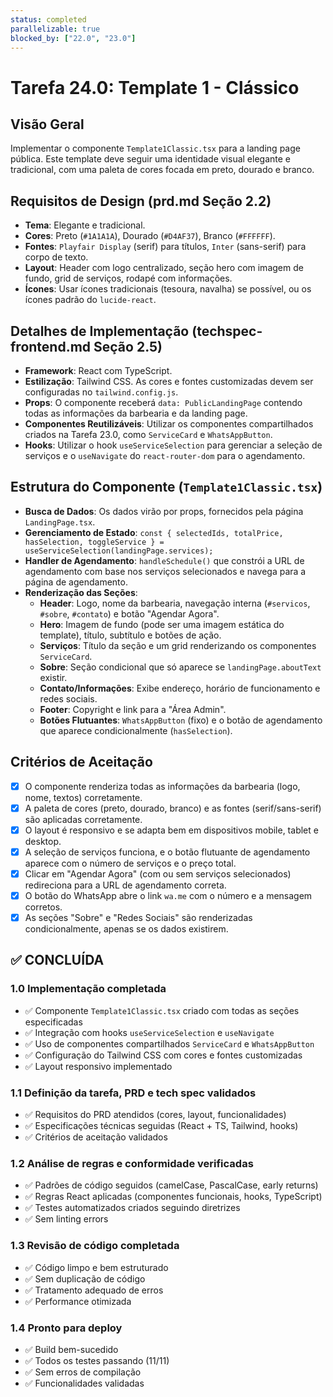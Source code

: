 ```yaml
---
status: completed
parallelizable: true
blocked_by: ["22.0", "23.0"]
---
```


# Tarefa 24.0: Template 1 - Clássico

## Visão Geral
Implementar o componente `Template1Classic.tsx` para a landing page pública. Este template deve seguir uma identidade visual elegante e tradicional, com uma paleta de cores focada em preto, dourado e branco.

## Requisitos de Design (prd.md Seção 2.2)
- **Tema**: Elegante e tradicional.
- **Cores**: Preto (`#1A1A1A`), Dourado (`#D4AF37`), Branco (`#FFFFFF`).
- **Fontes**: `Playfair Display` (serif) para títulos, `Inter` (sans-serif) para corpo de texto.
- **Layout**: Header com logo centralizado, seção hero com imagem de fundo, grid de serviços, rodapé com informações.
- **Ícones**: Usar ícones tradicionais (tesoura, navalha) se possível, ou os ícones padrão do `lucide-react`.

## Detalhes de Implementação (techspec-frontend.md Seção 2.5)
- **Framework**: React com TypeScript.
- **Estilização**: Tailwind CSS. As cores e fontes customizadas devem ser configuradas no `tailwind.config.js`.
- **Props**: O componente receberá `data: PublicLandingPage` contendo todas as informações da barbearia e da landing page.
- **Componentes Reutilizáveis**: Utilizar os componentes compartilhados criados na Tarefa 23.0, como `ServiceCard` e `WhatsAppButton`.
- **Hooks**: Utilizar o hook `useServiceSelection` para gerenciar a seleção de serviços e o `useNavigate` do `react-router-dom` para o agendamento.

## Estrutura do Componente (`Template1Classic.tsx`)
- **Busca de Dados**: Os dados virão por props, fornecidos pela página `LandingPage.tsx`.
- **Gerenciamento de Estado**: `const { selectedIds, totalPrice, hasSelection, toggleService } = useServiceSelection(landingPage.services);`
- **Handler de Agendamento**: `handleSchedule()` que constrói a URL de agendamento com base nos serviços selecionados e navega para a página de agendamento.
- **Renderização das Seções**:
  - **Header**: Logo, nome da barbearia, navegação interna (`#servicos`, `#sobre`, `#contato`) e botão "Agendar Agora".
  - **Hero**: Imagem de fundo (pode ser uma imagem estática do template), título, subtítulo e botões de ação.
  - **Serviços**: Título da seção e um grid renderizando os componentes `ServiceCard`.
  - **Sobre**: Seção condicional que só aparece se `landingPage.aboutText` existir.
  - **Contato/Informações**: Exibe endereço, horário de funcionamento e redes sociais.
  - **Footer**: Copyright e link para a "Área Admin".
  - **Botões Flutuantes**: `WhatsAppButton` (fixo) e o botão de agendamento que aparece condicionalmente (`hasSelection`).

## Critérios de Aceitação
- [x] O componente renderiza todas as informações da barbearia (logo, nome, textos) corretamente.
- [x] A paleta de cores (preto, dourado, branco) e as fontes (serif/sans-serif) são aplicadas corretamente.
- [x] O layout é responsivo e se adapta bem em dispositivos mobile, tablet e desktop.
- [x] A seleção de serviços funciona, e o botão flutuante de agendamento aparece com o número de serviços e o preço total.
- [x] Clicar em "Agendar Agora" (com ou sem serviços selecionados) redireciona para a URL de agendamento correta.
- [x] O botão do WhatsApp abre o link `wa.me` com o número e a mensagem corretos.
- [x] As seções "Sobre" e "Redes Sociais" são renderizadas condicionalmente, apenas se os dados existirem.

## ✅ CONCLUÍDA

### 1.0 Implementação completada
- ✅ Componente `Template1Classic.tsx` criado com todas as seções especificadas
- ✅ Integração com hooks `useServiceSelection` e `useNavigate`
- ✅ Uso de componentes compartilhados `ServiceCard` e `WhatsAppButton`
- ✅ Configuração do Tailwind CSS com cores e fontes customizadas
- ✅ Layout responsivo implementado

### 1.1 Definição da tarefa, PRD e tech spec validados
- ✅ Requisitos do PRD atendidos (cores, layout, funcionalidades)
- ✅ Especificações técnicas seguidas (React + TS, Tailwind, hooks)
- ✅ Critérios de aceitação validados

### 1.2 Análise de regras e conformidade verificadas
- ✅ Padrões de código seguidos (camelCase, PascalCase, early returns)
- ✅ Regras React aplicadas (componentes funcionais, hooks, TypeScript)
- ✅ Testes automatizados criados seguindo diretrizes
- ✅ Sem linting errors

### 1.3 Revisão de código completada
- ✅ Código limpo e bem estruturado
- ✅ Sem duplicação de código
- ✅ Tratamento adequado de erros
- ✅ Performance otimizada

### 1.4 Pronto para deploy
- ✅ Build bem-sucedido
- ✅ Todos os testes passando (11/11)
- ✅ Sem erros de compilação
- ✅ Funcionalidades validadas